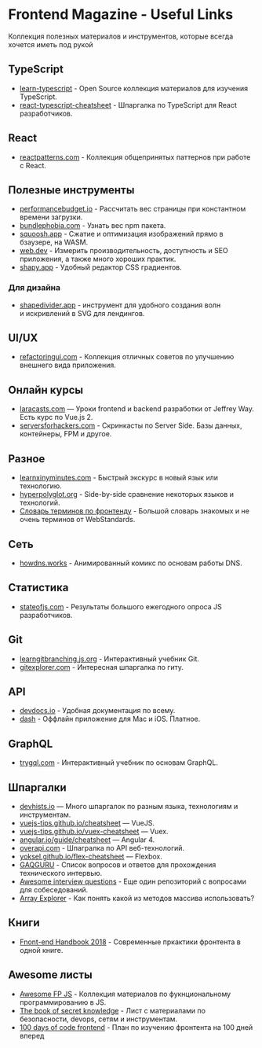 # Frontend Magazine - Useful Links

Коллекция полезных материалов и инструментов, которые всегда хочется иметь под рукой

## TypeScript
- [learn-typescript](https://github.com/snipcart/learn-typescript) - Open Source коллекция материалов для изучения TypeScript.
- [react-typescript-cheatsheet](https://github.com/typescript-cheatsheets/react-typescript-cheatsheet) - Шпаргалка по TypeScript для React разработчиков.

## React
- [reactpatterns.com](https://reactpatterns.com/) - Коллекция общепринятых паттернов при работе с React.

## Полезные инструменты
- [performancebudget.io](http://www.performancebudget.io/) - Рассчитать вес страницы при константном времени загрузки.
- [bundlephobia.com](https://bundlephobia.com/) - Узнать вес npm пакета.
- [squoosh.app](https://squoosh.app/) - Сжатие и оптимизация изображений прямо в бзаузере, на WASM.
- [web.dev](https://web.dev/) - Измерить производительность, доступность и SEO приложения, а также много хороших практик.
- [shapy.app](https://shapy.app/) - Удобный редактор CSS градиентов.

### Для дизайна
- [shapedivider.app](https://www.shapedivider.app/) - инструмент для удобного создания волн и искривлений в SVG для лендингов.

## UI/UX
- [refactoringui.com](https://refactoringui.com/) - Коллекция отличных советов по улучшению внешнего вида приложения.

## Онлайн курсы
- [laracasts.com](https://laracasts.com/) — Уроки frontend и backend разработки от Jeffrey Way. Есть курс по Vue.js 2.
- [serversforhackers.com](https://serversforhackers.com/) - Скринкасты по Server Side. Базы данных, контейнеры, FPM и другое.

## Разное
- [learnxinyminutes.com](https://learnxinyminutes.com/) - Быстрый экскурс в новый язык или технологию.
- [hyperpolyglot.org](http://hyperpolyglot.org/) - Side-by-side сравнение некоторых языков и технологий.
- [Словарь терминов по фронтенду](https://github.com/web-standards-ru/dictionary/blob/master/dictionary.md) - Большой словарь знакомых и не очень терминов от WebStandards.

## Сеть
- [howdns.works](https://howdns.works/) - Анимированный комикс по основам работы DNS.

## Статистика
- [stateofjs.com](https://stateofjs.com/) - Результаты большого ежегодного опроса JS разработчиков.

## Git
- [learngitbranching.js.org](https://learngitbranching.js.org/) - Интерактивный учебник Git.
- [gitexplorer.com](https://gitexplorer.com/) - Интересная шпаргалка по гиту.

## API
- [devdocs.io](https://devdocs.io/) - Удобная документация по всему.
- [dash](https://kapeli.com/dash) - Оффлайн приложение для Mac и iOS. Платное.

## GraphQL
- [trygql.com](https://trygql.com/) - Интерактивный учебник по основам GraphQL.

## Шпаргалки
- [devhists.io](https://devhints.io) — Много шпаргалок по разным языка, технологиям и инструментам.
- [vuejs-tips.github.io/cheatsheet](https://vuejs-tips.github.io/cheatsheet/) — VueJS.
- [vuejs-tips.github.io/vuex-cheatsheet](https://vuejs-tips.github.io/vuex-cheatsheet/) — Vuex.
- [angular.io/guide/cheatsheet](https://angular.io/guide/cheatsheet) — Angular 4.
- [overapi.com](http://overapi.com) - Шпагралка по API веб-технологий.
- [yoksel.github.io/flex-cheatsheet](https://yoksel.github.io/flex-cheatsheet/) — Flexbox.
- [GAQGURU](https://github.com/FAQGURU/FAQGURU) - Список вопросов и ответов для прохождения технического интервью.
- [Awesome interview questions](https://github.com/MaximAbramchuck/awesome-interview-questions) - Еще один репозиторий с вопросами для собеседований.
- [Array Explorer](https://sdras.github.io/array-explorer/) - Как понять какой из методов массива использовать?

## Книги
- [Fnont-end Handbook 2018](https://frontendmasters.com/books/front-end-handbook/2018/) - Современные пркактики фронтента в одной книге.

## Awesome листы
- [Awesome FP JS](https://github.com/stoeffel/awesome-fp-js) - Коллекция материалов по фукнциональному программированию в JS.
- [The book of secret knowledge](https://github.com/trimstray/the-book-of-secret-knowledge) - Лист с материалами по безопасности, devops, сетям и инструментам.
- [100 days of code frontend](https://github.com/nas5w/100-days-of-code-frontend) - План по изучению фронтента на 100 дней вперед
